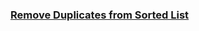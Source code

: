 ### [Remove Duplicates from Sorted List](https://leetcode.com/problems/remove-duplicates-from-sorted-list/)